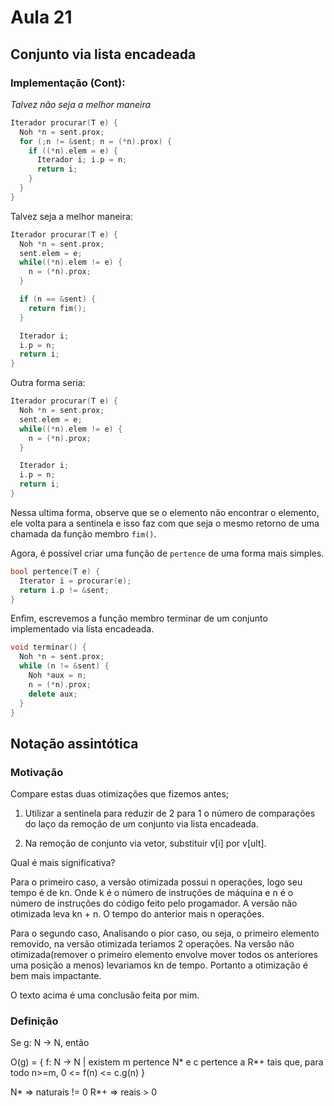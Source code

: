 # Aula 21

## Conjunto via lista encadeada

### Implementação (Cont):

*Talvez não seja a melhor maneira*

```cpp
Iterador procurar(T e) {
  Noh *n = sent.prox;
  for (;n != &sent; n = (*n).prox) {
    if ((*n).elem = e) {
      Iterador i; i.p = n;
      return i;
    }
  }
}
```

Talvez seja a melhor maneira:

```cpp
Iterador procurar(T e) {
  Noh *n = sent.prox;
  sent.elem = e;
  while((*n).elem != e) {
    n = (*n).prox;
  }

  if (n == &sent) {
    return fim();
  }

  Iterador i;
  i.p = n;
  return i;
}
```

Outra forma seria:

```cpp
Iterador procurar(T e) {
  Noh *n = sent.prox;
  sent.elem = e;
  while((*n).elem != e) {
    n = (*n).prox;
  }

  Iterador i;
  i.p = n;
  return i;
}
```

Nessa ultima forma, observe que se o elemento não encontrar o elemento, ele volta para a sentinela e isso faz com que seja o mesmo retorno de uma chamada da função membro `fim()`.

Agora, é possível criar uma função de `pertence` de uma forma mais simples.

```cpp
bool pertence(T e) {
  Iterator i = procurar(e);
  return i.p != &sent;
}
```

Enfim, escrevemos a função membro terminar de um conjunto implementado via lista encadeada.

```cpp
void terminar() {
  Noh *n = sent.prox;
  while (n != &sent) {
    Noh *aux = n;
    n = (*n).prox;
    delete aux;
  }
}
```

## Notação assintótica

### Motivação

Compare estas duas otimizações que fizemos antes;

1. Utilizar a sentinela para reduzir de 2 para 1 o número de comparações do laço da remoção de um conjunto via lista encadeada.

2. Na remoção de conjunto via vetor, substituir v[i] por v[ult].

Qual é mais significativa?

Para o primeiro caso, a versão otimizada possui n operações, logo seu tempo é de kn. Onde k é o número de instruções de máquina e n é o número de instruções do código feito pelo progamador. A versão não otimizada leva kn + n. O tempo do anterior mais n operações.

Para o segundo caso, Analisando o pior caso, ou seja, o primeiro elemento removido, na versão otimizada teriamos 2 operações. Na versão não otimizada(remover o primeiro elemento envolve mover todos os anteriores uma posição a menos) levariamos kn de tempo. Portanto a otimização é bem mais impactante.

O texto acima é uma conclusão feita por mim.

### Definição

Se g: N -> N, então

O(g) = { f: N -> N | existem m pertence N* e c pertence a R*+ tais que, para todo n>=m, 0 <= f(n) <= c.g(n) }

N* => naturais != 0
R*+ => reais > 0
